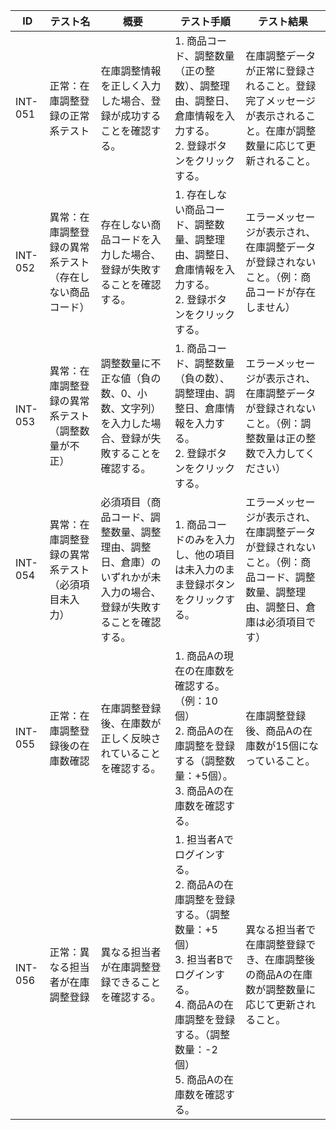 | ID | テスト名 | 概要 | テスト手順 | テスト結果 |
|------|----------|--------|------------|------------|
| INT-051 | 正常：在庫調整登録の正常系テスト | 在庫調整情報を正しく入力した場合、登録が成功することを確認する。 | 1. 商品コード、調整数量（正の整数）、調整理由、調整日、倉庫情報を入力する。<br>2. 登録ボタンをクリックする。 | 在庫調整データが正常に登録されること。登録完了メッセージが表示されること。在庫が調整数量に応じて更新されること。 |
| INT-052 | 異常：在庫調整登録の異常系テスト（存在しない商品コード） | 存在しない商品コードを入力した場合、登録が失敗することを確認する。 | 1. 存在しない商品コード、調整数量、調整理由、調整日、倉庫情報を入力する。<br>2. 登録ボタンをクリックする。 | エラーメッセージが表示され、在庫調整データが登録されないこと。（例：商品コードが存在しません） |
| INT-053 | 異常：在庫調整登録の異常系テスト（調整数量が不正） | 調整数量に不正な値（負の数、0、小数、文字列）を入力した場合、登録が失敗することを確認する。 | 1. 商品コード、調整数量（負の数）、調整理由、調整日、倉庫情報を入力する。<br>2. 登録ボタンをクリックする。 | エラーメッセージが表示され、在庫調整データが登録されないこと。（例：調整数量は正の整数で入力してください） |
| INT-054 | 異常：在庫調整登録の異常系テスト（必須項目未入力） | 必須項目（商品コード、調整数量、調整理由、調整日、倉庫）のいずれかが未入力の場合、登録が失敗することを確認する。 | 1. 商品コードのみを入力し、他の項目は未入力のまま登録ボタンをクリックする。 | エラーメッセージが表示され、在庫調整データが登録されないこと。（例：商品コード、調整数量、調整理由、調整日、倉庫は必須項目です） |
| INT-055 | 正常：在庫調整登録後の在庫数確認 | 在庫調整登録後、在庫数が正しく反映されていることを確認する。 | 1. 商品Aの現在の在庫数を確認する。（例：10個）<br>2. 商品Aの在庫調整を登録する（調整数量：+5個）。<br>3. 商品Aの在庫数を確認する。 | 在庫調整登録後、商品Aの在庫数が15個になっていること。 |
| INT-056 | 正常：異なる担当者が在庫調整登録 | 異なる担当者が在庫調整登録できることを確認する。 | 1. 担当者Aでログインする。<br>2. 商品Aの在庫調整を登録する。（調整数量：+5個）<br>3. 担当者Bでログインする。<br>4. 商品Aの在庫調整を登録する。（調整数量：-2個）<br>5. 商品Aの在庫数を確認する。 | 異なる担当者で在庫調整登録でき、在庫調整後の商品Aの在庫数が調整数量に応じて更新されること。 | 